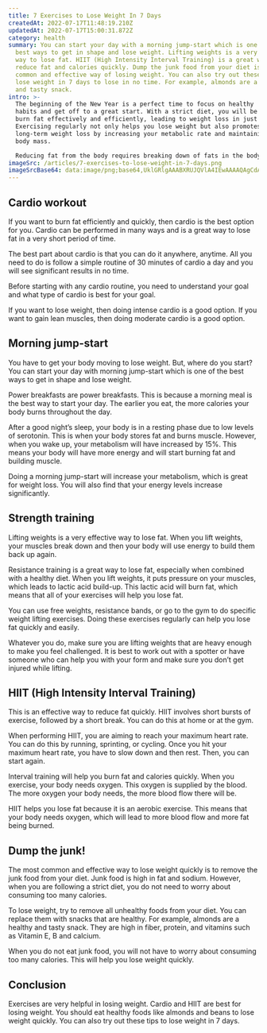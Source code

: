 ```yaml
---
title: 7 Exercises to Lose Weight In 7 Days
createdAt: 2022-07-17T11:48:19.210Z
updatedAt: 2022-07-17T15:00:31.872Z
category: health
summary: You can start your day with a morning jump-start which is one of the
  best ways to get in shape and lose weight. Lifting weights is a very effective
  way to lose fat. HIIT (High Intensity Interval Training) is a great way to
  reduce fat and calories quickly. Dump the junk food from your diet is the most
  common and effective way of losing weight. You can also try out these tips to
  lose weight in 7 days to lose in no time. For example, almonds are a healthy
  and tasty snack.
intro: >-
  The beginning of the New Year is a perfect time to focus on healthy
  habits and get off to a great start. With a strict diet, you will be able to
  burn fat effectively and efficiently, leading to weight loss in just a week.
  Exercising regularly not only helps you lose weight but also promotes
  long-term weight loss by increasing your metabolic rate and maintaining lean
  body mass.

  Reducing fat from the body requires breaking down of fats in the body through physical activities. There are undoubtedly many reasons why people fail at losing weight, but most of them boil down to three simple things: lack of time, motivation, or knowledge. Fortunately, with these simple tricks you can lose weight in 7 days:
imageSrc: /articles/7-exercises-to-lose-weight-in-7-days.png
imageSrcBase64: data:image/png;base64,UklGRlgAAABXRUJQVlA4IEwAAAAQAgCdASoKAAoAAUAmJYgCdLoAAwhBOx7QAP72S74f3I7PEMXaG0fUJ0HomP8Qthmb1Bq1fdcGDCL3noTjAe+KAUjhzv4rfUDQcAAA
---
```


## Cardio workout

If you want to burn fat efficiently and quickly, then cardio is the best option for you. Cardio can be performed in many ways and is a great way to lose fat in a very short period of time.

The best part about cardio is that you can do it anywhere, anytime. All you need to do is follow a simple routine of 30 minutes of cardio a day and you will see significant results in no time.

Before starting with any cardio routine, you need to understand your goal and what type of cardio is best for your goal.

If you want to lose weight, then doing intense cardio is a good option. If you want to gain lean muscles, then doing moderate cardio is a good option.

## Morning jump-start

You have to get your body moving to lose weight. But, where do you start? You can start your day with morning jump-start which is one of the best ways to get in shape and lose weight.

Power breakfasts are power breakfasts. This is because a morning meal is the best way to start your day. The earlier you eat, the more calories your body burns throughout the day.

After a good night’s sleep, your body is in a resting phase due to low levels of serotonin. This is when your body stores fat and burns muscle. However, when you wake up, your metabolism will have increased by 15%. This means your body will have more energy and will start burning fat and building muscle.

Doing a morning jump-start will increase your metabolism, which is great for weight loss. You will also find that your energy levels increase significantly.

## Strength training

Lifting weights is a very effective way to lose fat. When you lift weights, your muscles break down and then your body will use energy to build them back up again.

Resistance training is a great way to lose fat, especially when combined with a healthy diet. When you lift weights, it puts pressure on your muscles, which leads to lactic acid build-up. This lactic acid will burn fat, which means that all of your exercises will help you lose fat.

You can use free weights, resistance bands, or go to the gym to do specific weight lifting exercises. Doing these exercises regularly can help you lose fat quickly and easily.

Whatever you do, make sure you are lifting weights that are heavy enough to make you feel challenged. It is best to work out with a spotter or have someone who can help you with your form and make sure you don’t get injured while lifting.

## HIIT (High Intensity Interval Training)

This is an effective way to reduce fat quickly. HIIT involves short bursts of exercise, followed by a short break. You can do this at home or at the gym.

When performing HIIT, you are aiming to reach your maximum heart rate. You can do this by running, sprinting, or cycling. Once you hit your maximum heart rate, you have to slow down and then rest. Then, you can start again.

Interval training will help you burn fat and calories quickly. When you exercise, your body needs oxygen. This oxygen is supplied by the blood. The more oxygen your body needs, the more blood flow there will be.

HIIT helps you lose fat because it is an aerobic exercise. This means that your body needs oxygen, which will lead to more blood flow and more fat being burned.

## Dump the junk!

The most common and effective way to lose weight quickly is to remove the junk food from your diet. Junk food is high in fat and sodium. However, when you are following a strict diet, you do not need to worry about consuming too many calories.

To lose weight, try to remove all unhealthy foods from your diet. You can replace them with snacks that are healthy. For example, almonds are a healthy and tasty snack. They are high in fiber, protein, and vitamins such as Vitamin E, B and calcium.

When you do not eat junk food, you will not have to worry about consuming too many calories. This will help you lose weight quickly.

## Conclusion

Exercises are very helpful in losing weight. Cardio and HIIT are best for losing weight. You should eat healthy foods like almonds and beans to lose weight quickly. You can also try out these tips to lose weight in 7 days.
